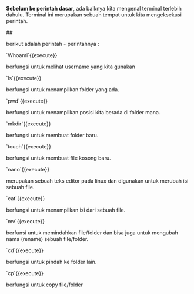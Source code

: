 **Sebelum ke perintah dasar**, ada baiknya kita mengenal terminal terlebih dahulu. Terminal ini merupakan sebuah tempat untuk kita mengeksekusi perintah.
<!-- wp:paragraph -->
##<p>berikut adalah perintah - perintahnya :</p>
<!-- /wp:paragraph -->

<!-- wp:paragraph -->
<p>`Whoami`{{execute}}</p>
<!-- /wp:paragraph -->

<!-- wp:paragraph -->
<p>berfungsi untuk melihat username yang kita gunakan </p>
<!-- /wp:paragraph -->

<!-- wp:paragraph -->
<p>`ls`{{execute}}</p>
<!-- /wp:paragraph -->

<!-- wp:paragraph -->
<p>berfungsi untuk menampilkan folder yang ada.</p>
<!-- /wp:paragraph -->

<!-- wp:paragraph -->
<p>`pwd`{{execute}}</p>
<!-- /wp:paragraph -->

<!-- wp:paragraph -->
<p>berfungsi untuk menampilkan posisi kita berada di folder mana.</p>
<!-- /wp:paragraph -->

<!-- wp:paragraph -->
<p>`mkdir`{{execute}}</p>
<!-- /wp:paragraph -->

<!-- wp:paragraph -->
<p>berfungsi untuk membuat folder baru.</p>
<!-- /wp:paragraph -->

<!-- wp:paragraph -->
<p>`touch`{{execute}} </p>
<!-- /wp:paragraph -->

<!-- wp:paragraph -->
<p>berfungsi untuk membuat file kosong baru.</p>
<!-- /wp:paragraph -->

<!-- wp:paragraph -->
<p>`nano`{{execute}} </p>
<!-- /wp:paragraph -->

<!-- wp:paragraph -->
<p>merupakan sebuah teks editor pada linux dan digunakan untuk merubah isi sebuah file.</p>
<!-- /wp:paragraph -->

<!-- wp:paragraph -->
<p>`cat`{{execute}} </p>
<!-- /wp:paragraph -->

<!-- wp:paragraph -->
<p>berfungsi untuk menampilkan isi dari sebuah file.</p>
<!-- /wp:paragraph -->

<!-- wp:paragraph -->
<p>`mv`{{execute}}</p>
<!-- /wp:paragraph -->

<!-- wp:paragraph -->
<p>berfunsi untuk memindahkan file/folder dan bisa juga untuk mengubah nama (rename) sebuah file/folder.</p>
<!-- /wp:paragraph -->

<!-- wp:paragraph -->
<p>`cd`{{execute}}</p>
<!-- /wp:paragraph -->

<!-- wp:paragraph -->
<p>berfungsi untuk pindah ke folder lain.</p>
<!-- /wp:paragraph -->

<!-- wp:paragraph -->
<p>`cp`{{execute}}</p>
<!-- /wp:paragraph -->

<!-- wp:paragraph -->
<p>berfungsi untuk copy file/folder </p>
<!-- /wp:paragraph -->